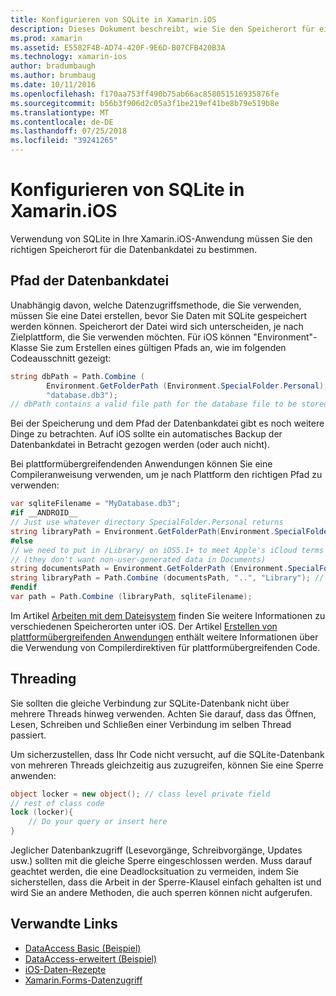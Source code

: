 ```yaml
---
title: Konfigurieren von SQLite in Xamarin.iOS
description: Dieses Dokument beschreibt, wie Sie den Speicherort für eine SQLite-Datenbank in einer Xamarin.iOS-Anwendung bestimmen. Diese Konzepte sind unabhängig von dem Mechanismus für die ausgewählten Daten relevant.
ms.prod: xamarin
ms.assetid: E5582F4B-AD74-420F-9E6D-B07CFB420B3A
ms.technology: xamarin-ios
author: bradumbaugh
ms.author: brumbaug
ms.date: 10/11/2016
ms.openlocfilehash: f170aa753ff490b75ab66ac858051516935876fe
ms.sourcegitcommit: b56b3f906d2c05a3f1be219ef41be8b79e519b8e
ms.translationtype: MT
ms.contentlocale: de-DE
ms.lasthandoff: 07/25/2018
ms.locfileid: "39241265"
---
```

# <a name="configuring-sqlite-in-xamarinios"></a>Konfigurieren von SQLite in Xamarin.iOS

Verwendung von SQLite in Ihre Xamarin.iOS-Anwendung müssen Sie den richtigen Speicherort für die Datenbankdatei zu bestimmen.

## <a name="database-file-path"></a>Pfad der Datenbankdatei

Unabhängig davon, welche Datenzugriffsmethode, die Sie verwenden, müssen Sie eine Datei erstellen, bevor Sie Daten mit SQLite gespeichert werden können. Speicherort der Datei wird sich unterscheiden, je nach Zielplattform, die Sie verwenden möchten. Für iOS können "Environment"-Klasse Sie zum Erstellen eines gültigen Pfads an, wie im folgenden Codeausschnitt gezeigt:

```csharp
string dbPath = Path.Combine (
        Environment.GetFolderPath (Environment.SpecialFolder.Personal),
        "database.db3");
// dbPath contains a valid file path for the database file to be stored
```

Bei der Speicherung und dem Pfad der Datenbankdatei gibt es noch weitere Dinge zu betrachten. Auf iOS sollte ein automatisches Backup der Datenbankdatei in Betracht gezogen werden (oder auch nicht).

Bei plattformübergreifendenden Anwendungen können Sie eine Compileranweisung verwenden, um je nach Plattform den richtigen Pfad zu verwenden:

```csharp
var sqliteFilename = "MyDatabase.db3";
#if __ANDROID__
// Just use whatever directory SpecialFolder.Personal returns
string libraryPath = Environment.GetFolderPath(Environment.SpecialFolder.Personal); ;
#else
// we need to put in /Library/ on iOS5.1+ to meet Apple's iCloud terms
// (they don't want non-user-generated data in Documents)
string documentsPath = Environment.GetFolderPath (Environment.SpecialFolder.Personal); // Documents folder
string libraryPath = Path.Combine (documentsPath, "..", "Library"); // Library folder instead
#endif
var path = Path.Combine (libraryPath, sqliteFilename);
```

Im Artikel [Arbeiten mit dem Dateisystem](~/ios/app-fundamentals/file-system.md) finden Sie weitere Informationen zu verschiedenen Speicherorten unter iOS. Der Artikel [Erstellen von plattformübergreifenden Anwendungen](~/cross-platform/app-fundamentals/building-cross-platform-applications/index.md) enthält weitere Informationen über die Verwendung von Compilerdirektiven für plattformübergreifenden Code.

## <a name="threading"></a>Threading

Sie sollten die gleiche Verbindung zur SQLite-Datenbank nicht über mehrere Threads hinweg verwenden. Achten Sie darauf, dass das Öffnen, Lesen, Schreiben und Schließen einer Verbindung im selben Thread passiert.

Um sicherzustellen, dass Ihr Code nicht versucht, auf die SQLite-Datenbank von mehreren Threads gleichzeitig aus zuzugreifen, können Sie eine Sperre anwenden:

```csharp
object locker = new object(); // class level private field
// rest of class code
lock (locker){
    // Do your query or insert here
}
```

Jeglicher Datenbankzugriff (Lesevorgänge, Schreibvorgänge, Updates usw.) sollten mit die gleiche Sperre eingeschlossen werden. Muss darauf geachtet werden, die eine Deadlocksituation zu vermeiden, indem Sie sicherstellen, dass die Arbeit in der Sperre-Klausel einfach gehalten ist und wird Sie an andere Methoden, die auch sperren können nicht aufgerufen.


## <a name="related-links"></a>Verwandte Links

- [DataAccess Basic (Beispiel)](https://github.com/xamarin/mobile-samples/tree/master/DataAccess/Basic)
- [DataAccess-erweitert (Beispiel)](https://github.com/xamarin/mobile-samples/tree/master/DataAccess/Advanced)
- [iOS-Daten-Rezepte](https://github.com/xamarin/recipes/tree/master/Recipes/ios/data/sqlite)
- [Xamarin.Forms-Datenzugriff](~/xamarin-forms/app-fundamentals/databases.md)
